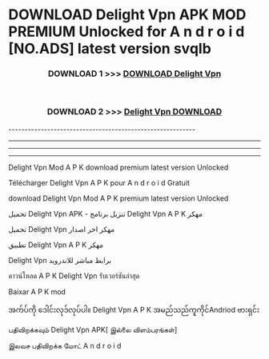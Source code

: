 # DOWNLOAD Delight Vpn  APK MOD PREMIUM Unlocked for A n d r o i d [NO.ADS] latest version svqlb 



<div align="center">

<h3>DOWNLOAD 1 >>> <a href="https://getmod2.web.app/?judul=Delight Vpn ">DOWNLOAD Delight Vpn </a></h3><br>

<h3>DOWNLOAD 2 >>> <a href="https://getmod2.web.app/?judul=Delight Vpn ">Delight Vpn  DOWNLOAD </a></h3>

</div>
----------------------------------------------------------

----------------------------------------------------------

----------------------------------------------------------

----------------------------------------------------------

Delight Vpn  Mod A P K download premium latest version Unlocked

Télécharger Delight Vpn  A P K pour A n d r o i d Gratuit

download Delight Vpn  Mod A P K premium latest version Unlocked

تحميل Delight Vpn  APK - تنزيل برنامج Delight Vpn  A P K مهكر

تحميل Delight Vpn  مهكر اخر اصدار

تطبيق Delight Vpn  A P K مهكر

Delight Vpn  برابط مباشر للاندرويد

ดาวน์โหลด A P K Delight Vpn  รับเวอร์ชันล่าสุด

Baixar A P K mod

အက်ပ်ကို ဒေါင်းလုဒ်လုပ်ပါ။ Delight Vpn  A P K အမည်သည်ကူကိုင်Andriod ဗားရှင်း

பதிவிறக்கவும் Delight Vpn  APK[ இல்லை விளம்பரங்கள்] 
 
இலவச பதிவிறக்க மோட் A n d r o i d



